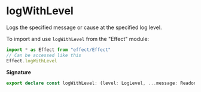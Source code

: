 # logWithLevel

Logs the specified message or cause at the specified log level.

To import and use `logWithLevel` from the "Effect" module:

```ts
import * as Effect from "effect/Effect"
// Can be accessed like this
Effect.logWithLevel
```

**Signature**

```ts
export declare const logWithLevel: (level: LogLevel, ...message: ReadonlyArray<any>) => Effect<void>
```
